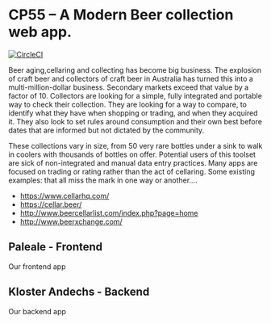 # CP55 – A Modern Beer collection web app.

[![CircleCI](https://circleci.com/bb/ctiu6442/m14b-group-1-cp55.svg?style=svg&circle-token=78ca3c635156fa92ee8efb0cac835ae2031761e0)](https://circleci.com/bb/ctiu6442/m14b-group-1-cp55)

Beer aging,cellaring and collecting has become big business. The explosion of craft beer and collectors of craft beer in Australia has turned this into a multi-million-dollar business. Secondary markets exceed that value by a factor of 10. Collectors are looking for a simple, fully integrated and portable way to check their collection. They are looking for a way to compare, to identify what they have when shopping or trading, and when they acquired it. They also look to set rules around consumption and their own best before dates that are informed but not dictated by the community.

These collections vary in size, from 50 very rare bottles under a sink to walk in coolers with thousands of bottles on offer. Potential users of this toolset are sick of non-integrated and manual data entry practices.
Many apps are focused on trading or rating rather than the act of cellaring.
Some existing examples: that all miss the mark in one way or another....

* https://www.cellarhq.com/
* https://cellar.beer/
* http://www.beercellarlist.com/index.php?page=home
* http://www.beerxchange.com/

## Paleale - Frontend
Our frontend app

## Kloster Andechs - Backend
Our backend app
